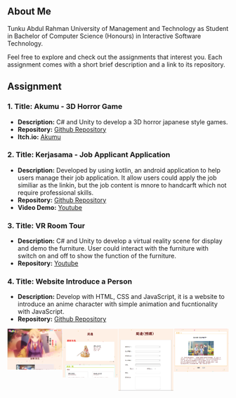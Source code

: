 ## About Me
Tunku Abdul Rahman University of Management and Technology as Student in Bachelor of Computer Science (Honours) in Interactive Software Technology.

Feel free to explore and check out the assignments that interest you. Each assignment comes with a short brief description and a link to its repository.

## Assignment

### 1. Title: Akumu - 3D Horror Game
- **Description:** C# and Unity to develop a 3D horror japanese style games.
- **Repository:** [Github Repository](https://github.com/shiiyoruxz/Akumu-Rebuild.git)
- **Itch.io:** [Akumu](https://spoiler02.itch.io/akumu)


### 2. Title: Kerjasama - Job Applicant Application
- **Description:** Developed by using kotlin, an android application to help users manage their job application. It allow users could apply the job similiar as the linkin, but the job content is mnore to handcarft which not require professional skills.
- **Repository:** [Github Repository](https://github.com/shiiyoruxz/Kerjasama-MobileApp-.git)
- **Video Demo:** [Youtube](https://www.youtube.com/watch?v=IeD_slQyLDg)


### 3. Title: VR Room Tour 
- **Description:** C# and Unity to develop a virtual reality scene for display and demo the furniture. User could interact with the furniture with switch on and off to show the function of the furniture.
- **Repository:** [Youtube](https://youtu.be/RMhzG833Cwc)


### 4. Title: Website Introduce a Person
- **Description:** Develop with HTML, CSS and JavaScript, it is a website to introduce an anime character with simple animation and fucntionality with JavaScript.
- **Repository:** [Github Repository](https://github.com/yourusername/portfolio)
<div style="display: grid; grid-template-columns: repeat(4, 1fr); gap: 1px;">
    <img src="/AWD/index.png" alt="Index" width="300" />
    <img src="/AWD/merch.png" alt="Index" width="300" />
    <img src="/AWD/shop.png" alt="Index" width="300" />
    <img src="/AWD/story.png" alt="Index" width="300" />
</div>